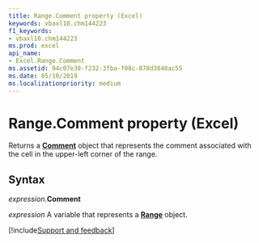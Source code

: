 ```yaml
---
title: Range.Comment property (Excel)
keywords: vbaxl10.chm144223
f1_keywords:
- vbaxl10.chm144223
ms.prod: excel
api_name:
- Excel.Range.Comment
ms.assetid: 94c07e38-f232-3fba-f08c-878d3848ac55
ms.date: 05/10/2019
ms.localizationpriority: medium
---
```



# Range.Comment property (Excel)

Returns a **[Comment](Excel.Comment.md)** object that represents the comment associated with the cell in the upper-left corner of the range.


## Syntax

_expression_.**Comment**

_expression_ A variable that represents a **[Range](excel.range(object).md)** object.




[!include[Support and feedback](~/includes/feedback-boilerplate.md)]